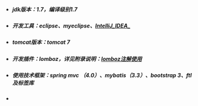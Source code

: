 * ##### jdk版本：1.7，编译级别1.7
* ##### 开发工具：eclipse、myeclipse、[IntelliJ_IDEA_](http://www.baidu.com/link?url=HyXWNiaNV0QonmTCseZ3rSfR-H6FBmUOlbJLgzr3-03onh9ZMzuZxNBV8SPZzGj0)
* ##### tomcat版本：tomcat 7
* ##### 开发插件：lomboz，详见附录说明：[lomboz注解使用](fu-lu/lombozzhu-jie-shi-yong.md)
* ##### 使用技术框架：spring mvc （4.0）、mybatis（3.3）、bootstrap 3、ftl及标签库
* ##### 



